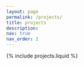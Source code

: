 ```yaml
---
layout: page
permalink: /projects/
title: projects
description:
nav: true
nav_order: 2
---
```


{% include projects.liquid %}